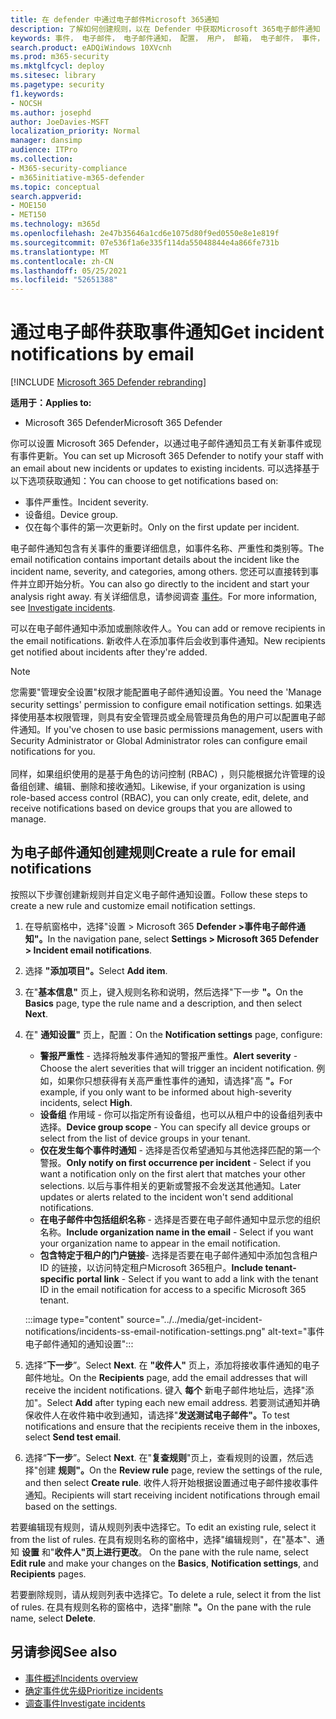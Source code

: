 ```yaml
---
title: 在 defender 中通过电子邮件Microsoft 365通知
description: 了解如何创建规则，以在 Defender 中获取Microsoft 365电子邮件通知
keywords: 事件， 电子邮件， 电子邮件通知， 配置， 用户， 邮箱， 电子邮件， 事件， 分析， 响应
search.product: eADQiWindows 10XVcnh
ms.prod: m365-security
ms.mktglfcycl: deploy
ms.sitesec: library
ms.pagetype: security
f1.keywords:
- NOCSH
ms.author: josephd
author: JoeDavies-MSFT
localization_priority: Normal
manager: dansimp
audience: ITPro
ms.collection:
- M365-security-compliance
- m365initiative-m365-defender
ms.topic: conceptual
search.appverid:
- MOE150
- MET150
ms.technology: m365d
ms.openlocfilehash: 2e47b35646a1cd6e1075d80f9ed0550e8e1e819f
ms.sourcegitcommit: 07e536f1a6e335f114da55048844e4a866fe731b
ms.translationtype: MT
ms.contentlocale: zh-CN
ms.lasthandoff: 05/25/2021
ms.locfileid: "52651388"
---
```

# <a name="get-incident-notifications-by-email"></a><span data-ttu-id="c2d30-104">通过电子邮件获取事件通知</span><span class="sxs-lookup"><span data-stu-id="c2d30-104">Get incident notifications by email</span></span>

[!INCLUDE [Microsoft 365 Defender rebranding](../includes/microsoft-defender.md)]


<span data-ttu-id="c2d30-105">**适用于：**</span><span class="sxs-lookup"><span data-stu-id="c2d30-105">**Applies to:**</span></span>
- <span data-ttu-id="c2d30-106">Microsoft 365 Defender</span><span class="sxs-lookup"><span data-stu-id="c2d30-106">Microsoft 365 Defender</span></span>

<span data-ttu-id="c2d30-107">你可以设置 Microsoft 365 Defender，以通过电子邮件通知员工有关新事件或现有事件更新。</span><span class="sxs-lookup"><span data-stu-id="c2d30-107">You can set up Microsoft 365 Defender to notify your staff with an email about new incidents or updates to existing incidents.</span></span> <span data-ttu-id="c2d30-108">可以选择基于以下选项获取通知：</span><span class="sxs-lookup"><span data-stu-id="c2d30-108">You can choose to get notifications based on:</span></span>

- <span data-ttu-id="c2d30-109">事件严重性。</span><span class="sxs-lookup"><span data-stu-id="c2d30-109">Incident severity.</span></span>
- <span data-ttu-id="c2d30-110">设备组。</span><span class="sxs-lookup"><span data-stu-id="c2d30-110">Device group.</span></span>
- <span data-ttu-id="c2d30-111">仅在每个事件的第一次更新时。</span><span class="sxs-lookup"><span data-stu-id="c2d30-111">Only on the first update per incident.</span></span>

<span data-ttu-id="c2d30-112">电子邮件通知包含有关事件的重要详细信息，如事件名称、严重性和类别等。</span><span class="sxs-lookup"><span data-stu-id="c2d30-112">The email notification contains important details about the incident like the incident name, severity, and categories, among others.</span></span> <span data-ttu-id="c2d30-113">您还可以直接转到事件并立即开始分析。</span><span class="sxs-lookup"><span data-stu-id="c2d30-113">You can also go directly to the incident and start your analysis right away.</span></span> <span data-ttu-id="c2d30-114">有关详细信息，请参阅调查 [事件](investigate-incidents.md)。</span><span class="sxs-lookup"><span data-stu-id="c2d30-114">For more information, see [Investigate incidents](investigate-incidents.md).</span></span>

<span data-ttu-id="c2d30-115">可以在电子邮件通知中添加或删除收件人。</span><span class="sxs-lookup"><span data-stu-id="c2d30-115">You can add or remove recipients in the email notifications.</span></span> <span data-ttu-id="c2d30-116">新收件人在添加事件后会收到事件通知。</span><span class="sxs-lookup"><span data-stu-id="c2d30-116">New recipients get notified about incidents after they're added.</span></span> 

>[!NOTE]
><span data-ttu-id="c2d30-117">您需要"管理安全设置"权限才能配置电子邮件通知设置。</span><span class="sxs-lookup"><span data-stu-id="c2d30-117">You need the 'Manage security settings' permission to configure email notification settings.</span></span> <span data-ttu-id="c2d30-118">如果选择使用基本权限管理，则具有安全管理员或全局管理员角色的用户可以配置电子邮件通知。</span><span class="sxs-lookup"><span data-stu-id="c2d30-118">If you've chosen to use basic permissions management, users with Security Administrator or Global Administrator roles can configure email notifications for you.</span></span> <br> <br>
<span data-ttu-id="c2d30-119">同样，如果组织使用的是基于角色的访问控制 (RBAC) ，则只能根据允许管理的设备组创建、编辑、删除和接收通知。</span><span class="sxs-lookup"><span data-stu-id="c2d30-119">Likewise, if your organization is using role-based access control (RBAC), you can only create, edit, delete, and receive notifications based on device groups that you are allowed to manage.</span></span>

## <a name="create-a-rule-for-email-notifications"></a><span data-ttu-id="c2d30-120">为电子邮件通知创建规则</span><span class="sxs-lookup"><span data-stu-id="c2d30-120">Create a rule for email notifications</span></span>

<span data-ttu-id="c2d30-121">按照以下步骤创建新规则并自定义电子邮件通知设置。</span><span class="sxs-lookup"><span data-stu-id="c2d30-121">Follow these steps to create a new rule and customize email notification settings.</span></span>

1. <span data-ttu-id="c2d30-122">在导航窗格中，选择"设置 > Microsoft 365 **Defender >事件电子邮件通知"。**</span><span class="sxs-lookup"><span data-stu-id="c2d30-122">In the navigation pane, select **Settings > Microsoft 365 Defender > Incident email notifications**.</span></span>
2. <span data-ttu-id="c2d30-123">选择 **"添加项目"。**</span><span class="sxs-lookup"><span data-stu-id="c2d30-123">Select **Add item**.</span></span>
3. <span data-ttu-id="c2d30-124">在"**基本信息"** 页上，键入规则名称和说明，然后选择"下一步 **"。**</span><span class="sxs-lookup"><span data-stu-id="c2d30-124">On the **Basics** page, type the rule name and a description, and then select **Next**.</span></span>
4. <span data-ttu-id="c2d30-125">在" **通知设置"** 页上，配置：</span><span class="sxs-lookup"><span data-stu-id="c2d30-125">On the **Notification settings** page, configure:</span></span>
    - <span data-ttu-id="c2d30-126">**警报严重性** - 选择将触发事件通知的警报严重性。</span><span class="sxs-lookup"><span data-stu-id="c2d30-126">**Alert severity** - Choose the alert severities that will trigger an incident notification.</span></span> <span data-ttu-id="c2d30-127">例如，如果你只想获得有关高严重性事件的通知，请选择"高 **"。**</span><span class="sxs-lookup"><span data-stu-id="c2d30-127">For example, if you only want to be informed about high-severity incidents, select **High**.</span></span>
    - <span data-ttu-id="c2d30-128">**设备组** 作用域 - 你可以指定所有设备组，也可以从租户中的设备组列表中选择。</span><span class="sxs-lookup"><span data-stu-id="c2d30-128">**Device group scope** - You can specify all device groups or select from the list of device groups in your tenant.</span></span>
    - <span data-ttu-id="c2d30-129">**仅在发生每个事件时通知** - 选择是否仅希望通知与其他选择匹配的第一个警报。</span><span class="sxs-lookup"><span data-stu-id="c2d30-129">**Only notify on first occurrence per incident** - Select if you want a notification only on the first alert that matches your other selections.</span></span> <span data-ttu-id="c2d30-130">以后与事件相关的更新或警报不会发送其他通知。</span><span class="sxs-lookup"><span data-stu-id="c2d30-130">Later updates or alerts related to the incident won't send additional notifications.</span></span>
    - <span data-ttu-id="c2d30-131">**在电子邮件中包括组织名称** - 选择是否要在电子邮件通知中显示您的组织名称。</span><span class="sxs-lookup"><span data-stu-id="c2d30-131">**Include organization name in the email** - Select if you want your organization name to appear in the email notification.</span></span>
    - <span data-ttu-id="c2d30-132">**包含特定于租户的门户链接**- 选择是否要在电子邮件通知中添加包含租户 ID 的链接，以访问特定租户Microsoft 365租户。</span><span class="sxs-lookup"><span data-stu-id="c2d30-132">**Include tenant-specific portal link** - Select if you want to add a link with the tenant ID in the email notification for access to a specific Microsoft 365 tenant.</span></span>

    :::image type="content" source="../../media/get-incident-notifications/incidents-ss-email-notification-settings.png" alt-text="事件电子邮件通知的通知设置":::

5. <span data-ttu-id="c2d30-134">选择“**下一步**”。</span><span class="sxs-lookup"><span data-stu-id="c2d30-134">Select **Next**.</span></span> <span data-ttu-id="c2d30-135">在 **"收件人"** 页上，添加将接收事件通知的电子邮件地址。</span><span class="sxs-lookup"><span data-stu-id="c2d30-135">On the **Recipients** page, add the email addresses that will receive the incident notifications.</span></span> <span data-ttu-id="c2d30-136">键入 **每个** 新电子邮件地址后，选择"添加"。</span><span class="sxs-lookup"><span data-stu-id="c2d30-136">Select **Add** after typing each new email address.</span></span> <span data-ttu-id="c2d30-137">若要测试通知并确保收件人在收件箱中收到通知，请选择"**发送测试电子邮件"。**</span><span class="sxs-lookup"><span data-stu-id="c2d30-137">To test notifications and ensure that the recipients receive them in the inboxes, select **Send test email**.</span></span> 
6. <span data-ttu-id="c2d30-138">选择“**下一步**”。</span><span class="sxs-lookup"><span data-stu-id="c2d30-138">Select **Next**.</span></span> <span data-ttu-id="c2d30-139">在"**复查规则**"页上，查看规则的设置，然后选择"创建 **规则"。**</span><span class="sxs-lookup"><span data-stu-id="c2d30-139">On the **Review rule** page, review the settings of the rule, and then select **Create rule**.</span></span> <span data-ttu-id="c2d30-140">收件人将开始根据设置通过电子邮件接收事件通知。</span><span class="sxs-lookup"><span data-stu-id="c2d30-140">Recipients will start receiving incident notifications through email based on the settings.</span></span>

<span data-ttu-id="c2d30-141">若要编辑现有规则，请从规则列表中选择它。</span><span class="sxs-lookup"><span data-stu-id="c2d30-141">To edit an existing rule, select it from the list of rules.</span></span> <span data-ttu-id="c2d30-142">在具有规则名称的窗格中，选择"编辑规则"，在"基本"、通知 **设置** 和"**收件人"页上进行更改**。 </span><span class="sxs-lookup"><span data-stu-id="c2d30-142">On the pane with the rule name, select **Edit rule** and make your changes on the **Basics**, **Notification settings**, and **Recipients** pages.</span></span>

<span data-ttu-id="c2d30-143">若要删除规则，请从规则列表中选择它。</span><span class="sxs-lookup"><span data-stu-id="c2d30-143">To delete a rule, select it from the list of rules.</span></span> <span data-ttu-id="c2d30-144">在具有规则名称的窗格中，选择"删除 **"。**</span><span class="sxs-lookup"><span data-stu-id="c2d30-144">On the pane with the rule name, select **Delete**.</span></span>

## <a name="see-also"></a><span data-ttu-id="c2d30-145">另请参阅</span><span class="sxs-lookup"><span data-stu-id="c2d30-145">See also</span></span>
- [<span data-ttu-id="c2d30-146">事件概述</span><span class="sxs-lookup"><span data-stu-id="c2d30-146">Incidents overview</span></span>](incidents-overview.md)
- [<span data-ttu-id="c2d30-147">确定事件优先级</span><span class="sxs-lookup"><span data-stu-id="c2d30-147">Prioritize incidents</span></span>](incident-queue.md)
- [<span data-ttu-id="c2d30-148">调查事件</span><span class="sxs-lookup"><span data-stu-id="c2d30-148">Investigate incidents</span></span>](investigate-incidents.md)
